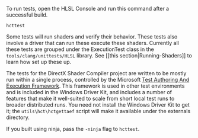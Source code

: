 To run tests, open the HLSL Console and run this command after a successful build.

    hcttest

Some tests will run shaders and verify their behavior. These tests also involve a driver that can run these execute these shaders. Currently all these tests are grouped under the ExecutionTest class in the `tools/clang/unittests/HLSL` library. See [[this section|Running-Shaders]] to learn how set up these up.

The tests for the DirectX Shader Compiler project are written to be mostly run within a single process, controlled by the Microsoft [Test Authoring And Execution Framework](https://msdn.microsoft.com/en-us/windows/hardware/drivers/taef/index). This framework is used in other test environments and is included in the Windows Driver Kit, and includes a number of features that make it well-suited to scale from short local test runs to broader distributed runs. You need not install the Windows Driver Kit to get it; the `utils\hct\hctgettaef` script will make it available under the externals directory.

If you built using ninja, pass the `-ninja` flag to `hcttest`.
